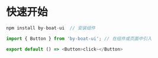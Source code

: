 # 快速开始

```js
npm install by-boat-ui  // 安装组件
```

```js
import { Button } from 'by-boat-ui'; // 在组件或页面中引入

export default () => <Button>click~</Button>
```

